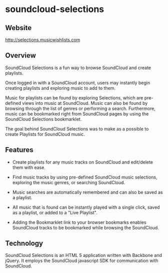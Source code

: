 soundcloud-selections
=====================

## Website

http://selections.musicwishlists.com


## Overview

SoundCloud Selections is a fun way to browse SoundCloud and create playlists.

Once logged in with a SoundCloud account, users may instantly begin creating playlists and exploring music to add to them.

Music for playlists can be found by exploring Selections, which are pre-defined views into music at SoundCloud. Music can also be found by browsing through the list of genres or performing a search. Furthermore, music can be bookmarked right from SoundCloud pages by using the SoundCloud Selections bookmarklet.

The goal behind SoundCloud Selections was to make as a possible to create Playlists for SoundCloud music.


## Features

- Create playlists for any music tracks on SoundCloud and edit/delete them with ease.

- Find music tracks by using pre-defined SoundCloud music selections, exploring the music genres, or searching SoundCloud.

- Music searches are automatically remembered and can also be saved as a playlist.

- All music that is found can be instantly played with a single click, saved as a playlist, or added to a "Live Playlist".

- Adding the Bookmarklet link to your browser bookmarks enables SoundCloud tracks to be bookmarked while browsing the SoundCloud.


## Technology

SoundCloud Selections is an HTML 5 application written with Backbone and jQuery. It employs the SoundCloud javascript SDK for communication with SoundCloud.